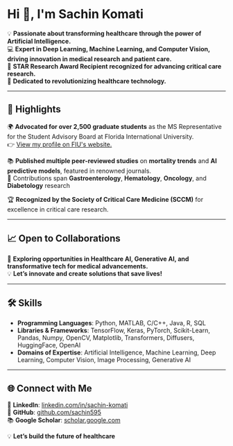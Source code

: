 # Hi 👋, I'm Sachin Komati  

💡 **Passionate about transforming healthcare through the power of Artificial Intelligence.**  
💻 **Expert in Deep Learning, Machine Learning, and Computer Vision, driving innovation in medical research and patient care.**  
🌟 **STAR Research Award Recipient recognized for advancing critical care research.**  
🎯 **Dedicated to revolutionizing healthcare technology.**  

---

## 🌟 Highlights  
🌍 **Advocated for over 2,500 graduate students** as the MS Representative for the Student Advisory Board at Florida International University.  
👉 [ View my profile on FIU's website.](https://sac.cs.fiu.edu/sac/team/sachin-sravan-kumar-komati-sachin/)  

📚 **Published multiple peer-reviewed studies** on **mortality trends** and **AI predictive models**, featured in renowned journals.  
📖 Contributions span **Gastroenterology**, **Hematology**, **Oncology**, and **Diabetology** research  

🏆 **Recognized by the Society of Critical Care Medicine (SCCM)** for excellence in critical care research.  

---

## 📈 Open to Collaborations  
🤝 **Exploring opportunities in Healthcare AI, Generative AI, and transformative tech for medical advancements.**  
💡 **Let’s innovate and create solutions that save lives!**  

---


## 🛠️ Skills  
- **Programming Languages**: Python, MATLAB, C/C++, Java, R, SQL  
- **Libraries & Frameworks**: TensorFlow, Keras, PyTorch, Scikit-Learn, Pandas, Numpy, OpenCV, Matplotlib, Transformers, Diffusers, HuggingFace, OpenAI  
- **Domains of Expertise**: Artificial Intelligence, Machine Learning, Deep Learning, Computer Vision, Image Processing, Generative AI  



---

## 🌐 Connect with Me  
🔗 **LinkedIn**: [linkedin.com/in/sachin-komati](https://www.linkedin.com/in/sachin-komati)  
📁 **GitHub**: [github.com/sachin595](https://github.com/sachin595)  
📚 **Google Scholar**: [scholar.google.com](https://scholar.google.com/citations?user=Cz8cwfoAAAAJ&hl=en)

💡 **Let’s build the future of healthcare**  
